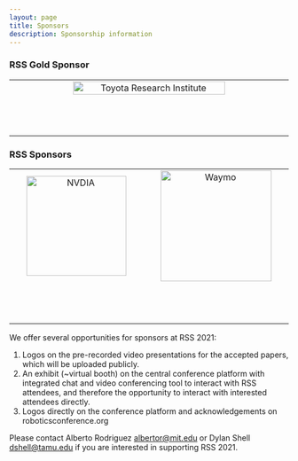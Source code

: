 ```yaml
---
layout: page
title: Sponsors
description: Sponsorship information
---
```


### RSS Gold Sponsor

<table width="100%" class="center">
<tr>
<td style="width: 20%; text-align: center;">
<a href="http://www.tri.global/">
  <img width="75%"  style="padding-bottom:70px;" src="{{ site.baseurl }}/images/sponsors/tri.png"
       alt="Toyota Research Institute"/> </a>
</td>
</tr>
</table>





### RSS Sponsors

<table width="100%" class="center">
<tr>
<td style="width: 20%; text-align: center;">
<a href="https://www.nvidia.com/en-us/research/">
  <img height="180px;" src="{{ site.baseurl }}/images/sponsors/nvidia.png"
       alt="NVDIA"/> </a>
</td>
<td style="width: 20%; text-align: center;">
<a href="https://waymo.com/">
  <img height="200px;" src="{{ site.baseurl }}/images/sponsors/Waymo.png"
       alt="Waymo"/> </a>
</td>
</tr>
<tr>
<td style="padding-bottom:70px;"> </td>
</tr>
</table>


We offer several opportunities for sponsors at RSS 2021:

1. Logos on the pre-recorded video presentations for the accepted papers, which will be uploaded publicly.
2. An exhibit (~virtual booth) on the central conference platform with integrated chat and video conferencing tool to interact with RSS attendees, and therefore the opportunity to interact with interested attendees directly.
3. Logos directly on the conference platform and acknowledgements on
roboticsconference.org

Please contact Alberto Rodriguez <albertor@mit.edu> or Dylan Shell <dshell@tamu.edu> if you are interested in supporting RSS 2021.







